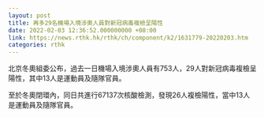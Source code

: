 ```yaml
---
layout: post
title: 再多29名機場入境涉奧人員對新冠病毒複檢呈陽性
date: 2022-02-03 12:36:52.000000000 +08:00
link: https://news.rthk.hk/rthk/ch/component/k2/1631779-20220203.htm
categories: rthk
---
```


北京冬奧組委公布，過去一日機場入境涉奧人員有753人，29人對新冠病毒複檢呈陽性，其中13人是運動員及隨隊官員。

至於冬奧閉環內，同日共進行67137次核酸檢測，發現26人複檢陽性，當中13人是運動員及隨隊官員。
